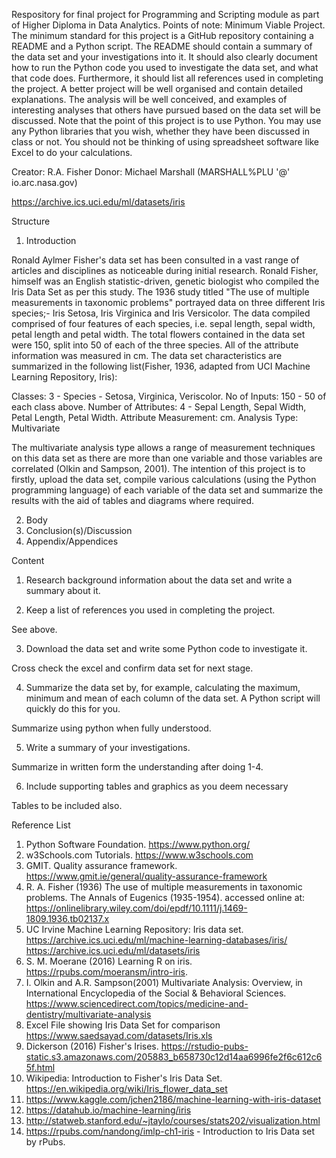 Respository for final project for Programming and Scripting module as part of Higher Diploma in Data Analytics.
Points of note:
Minimum Viable Project.
The minimum standard for this project is a GitHub repository containing a README
and a Python script. The README should contain a summary of the data set and your
investigations into it. It should also clearly document how to run the Python code you
used to investigate the data set, and what that code does. Furthermore, it should list
all references used in completing the project.
A better project will be well organised and contain detailed explanations. The analysis
will be well conceived, and examples of interesting analyses that others have pursued
based on the data set will be discussed.
Note that the point of this project is to use Python. You may use any Python
libraries that you wish, whether they have been discussed in class or not. You should
not be thinking of using spreadsheet software like Excel to do your calculations. 

Creator: R.A. Fisher 
Donor: Michael Marshall (MARSHALL%PLU '@' io.arc.nasa.gov)

https://archive.ics.uci.edu/ml/datasets/iris

Structure

1. Introduction

Ronald Aylmer Fisher's data set has been consulted in a vast range of articles and disciplines as noticeable during initial research. Ronald Fisher, himself was an English statistic-driven, genetic biologist who compiled the Iris Data Set as per this study. The 1936 study titled "The use of multiple measurements in taxonomic problems" portrayed data on three different Iris species;- Iris Setosa, Iris Virginica and Iris Versicolor. The data compiled comprised of four features of each species, i.e. sepal length, sepal width, petal length and petal width. The total flowers contained in the data set were 150, split into 50 of each of the three species. All of the attribute information was measured in cm. The data set characteristics are summarized in the following list(Fisher, 1936, adapted from UCI Machine Learning Repository, Iris):

Classes: 3 - Species - Setosa, Virginica, Veriscolor.
No of Inputs: 150 - 50 of each class above.
Number of Attributes: 4 - Sepal Length, Sepal Width, Petal Length, Petal Width.
Attribute Measurement: cm.
Analysis Type: Multivariate

The multivariate analysis type allows a range of measurement techniques on this data set as there are more than one variable and those variables are correlated (Olkin and Sampson, 2001). The intention of this project is to firstly, upload the data set, compile various calculations (using the Python programming language) of each variable of the data set and summarize the results with the aid of tables and diagrams where required.

2. Body
3. Conclusion(s)/Discussion
4. Appendix/Appendices

Content
1. Research background information about the data set and write a summary about
it.



2. Keep a list of references you used in completing the project.

See above.

3. Download the data set and write some Python code to investigate it.

Cross check the excel and confirm data set for next stage.

4. Summarize the data set by, for example, calculating the maximum, minimum and
mean of each column of the data set. A Python script will quickly do this for you.

Summarize using python when fully understood.

5. Write a summary of your investigations.

Summarize in written form the understanding after doing 1-4.

6. Include supporting tables and graphics as you deem necessary 

Tables to be included also.


Reference List
1.	Python Software Foundation.
https://www.python.org/
2.	w3Schools.com Tutorials.
https://www.w3schools.com
3.	GMIT. Quality assurance framework.
https://www.gmit.ie/general/quality-assurance-framework
4. R. A. Fisher (1936) The use of multiple measurements in taxonomic problems. The Annals of Eugenics (1935-1954).
accessed online at: https://onlinelibrary.wiley.com/doi/epdf/10.1111/j.1469-1809.1936.tb02137.x
4.	UC Irvine Machine Learning Repository: Iris data set.
https://archive.ics.uci.edu/ml/machine-learning-databases/iris/
https://archive.ics.uci.edu/ml/datasets/iris
5. S. M. Moerane (2016) Learning R on iris.
https://rpubs.com/moeransm/intro-iris.
6. I. Olkin and A.R. Sampson(2001) Multivariate Analysis: Overview, in International Encyclopedia of the Social & Behavioral Sciences.
https://www.sciencedirect.com/topics/medicine-and-dentistry/multivariate-analysis
6. Excel File showing Iris Data Set for comparison
https://www.saedsayad.com/datasets/Iris.xls
7. Dickerson (2016) Fisher's Irises.
https://rstudio-pubs-static.s3.amazonaws.com/205883_b658730c12d14aa6996fe2f6c612c65f.html
8. Wikipedia: Introduction to Fisher's Iris Data Set.
https://en.wikipedia.org/wiki/Iris_flower_data_set
9. https://www.kaggle.com/jchen2186/machine-learning-with-iris-dataset
10. https://datahub.io/machine-learning/iris
11. http://statweb.stanford.edu/~jtaylo/courses/stats202/visualization.html
12. https://rpubs.com/nandong/imlp-ch1-iris - Introduction to Iris Data set by rPubs.